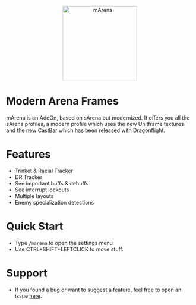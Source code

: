 <p align="center">
  <img src="https://github.com/user-attachments/assets/b2cfd6e5-4b6a-4448-a1a7-6d69d795be87" alt="mArena" width=200 height=200 />
</p>

# Modern Arena Frames
mArena is an AddOn, based on sArena but modernized. It offers you all the sArena profiles, a modern profile which uses the new Unitframe textures and the new CastBar which has been released with Dragonflight.

# Features
- Trinket & Racial Tracker
- DR Tracker
- See important buffs & debuffs
- See interrupt lockouts
- Multiple layouts
- Enemy specialization detections


# Quick Start
- Type `/marena` to open the settings menu
- Use CTRL+SHIFT+LEFTCLICK to move stuff.

# Support
- If you found a bug or want to suggest a feature, feel free to open an issue [here](https://github.com/muleyo/mArena/issues/new/choose).
